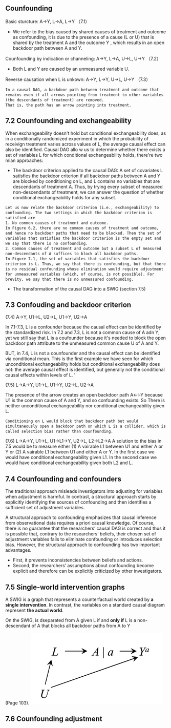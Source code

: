 ## Counfounding
Basic sturcture: A->Y, L->A, L->Y （7.1）
- We refer to the bias caused by shared causes of treatment and outcome as confounding, it is due to the presence of a cause (L or U) that is shared by the treatment A and the outcome Y , which results in an open backdoor path between A and Y.

Counfounding by indication or channeling: A->Y, L->A, U->L, U->Y （7.2）
- Both L and Y are caused by an unmeasured variable U.

Reverse causation when L is unkown: A->Y, L->Y, U->L, U->Y （7.3）



```
In a causal DAG, a backdoor path between treatment and outcome that remains even if all arrows pointing from treatment to other variables (the descendants of treatment) are removed. 
That is, the path has an arrow pointing into treatment.
```

## 7.2 Counfounding and exchangeability
When exchangeability doesn't hold but conditional exchangeability does, as in a conditionally randomized experiment in which the probability of receivign treatment varies across values of L, the average causal effect can also be identified. Causal DAG allo w us to determine whether there exists a set of variables L for which conditional exchangeability holds, there're two mian approaches:
- The backdoor criterion applied to the causal DAG: A set of covariates L satisfies the backdoor criterion if all backdoor paths between A and Y are blocked by conditioning on L, and L contains no variables that are descendants of treatment A. Thus, by trying every subset of measured non-descendants of treatment, we can answer the question of whether conditional exchangeability holds for any subset.
```
Let us now relate the backdoor criterion (i.e., exchangeability) to confounding. The two settings in which the backdoor criterion is satisfied are 
1. No common causes of treatment and outcome. 
In Figure 6.2, there are no common causes of treatment and outcome, and hence no backdoor paths that need to be blocked. Then the set of variables that satisfies the backdoor criterion is the empty set and we say that there is no confounding. 
2. Common causes of treatment and outcome but a subset L of measured non-descendants of A suffices to block all backdoor paths. 
In Figure 7.1, the set of variables that satisfies the backdoor criterion is L. Thus, we say that there is confounding, but that there is no residual confounding whose elimination would require adjustment for unmeasured variables (which, of course, is not possible). For brevity, we say that there is no unmeasured confounding.

```
- The transformation of the causal DAG into a SWIG (section 7.5)

## 7.3 Confouding and backdoor criterion
(7.4) A->Y, U1->L, U2->L, U1->Y, U2->A

In 7.1-7.3, L is a confounder because the causal effect can be identified by the standardized risk. In 7.2 and 7.3, L is not a common cause of A adn Y, yet we still say that L is a coufounder because it's needed to block the open backdoor path attribute to the unmeasured common cause U of A and Y.

BUT, in 7.4, L is not a counfounder and the causal effect can be identified via conditional mean. This is the first example we have seen for which unconditional exchangeability holds but conditional exchangeability does not: the average causal effect is identified, but generally not the conditional causal effects within levels of L. '

(7.5) L->A->Y, U1->L, U1->Y, U2->L, U2->A

The presence of the arrow creates an open backdoor path A<-l-<U1->Y because U1 is the common cause of A and Y, and so confounding exists. So There is neither unconditional exchangeability nor conditional exchangeability given L.

```
Conditioning on L would block that backdoor path but would simultaneously open a backdoor path on which L is a collider, which is called selection bias rather than counfounding. 
```

(7.6) L->A->Y, U1->L, U1->L1->Y, U2->L, L2->L2->A
A solution to the bias in 7.5 would be to measure either (1) A vairable L1 between U1 and either A or Y or (2) A vairable L1 between U1 and either A or Y. In the first case we would have conditional exchangeability given L1. In the second case we would have conditional exchangeability given both L2 and L.

## 7.4 Counfounding and confounders
The traditional approach misleads investigators into adjusting for variables when adjustment is harmful. In contrast, a structural approach starts by explicitly identifying the sources of confounding and then identifies a sufficient set of adjustment variables.

A structural approach to confounding emphasizes that causal inference from observational data requires a priori causal knowledge. Of course, there is no guarantee that the researchers’ causal DAG is correct and thus it is possible that, contrary to the researchers’ beliefs, their chosen set of adjustment variables fails to eliminate confounding or introduces selection bias. However, the structural approach to confounding has two important advantages.
- First, it prevents inconsistencies between beliefs and actions.
- Second, the researchers’ assumptions about confounding become explicit and therefore can be explicitly criticized by other investigators.


## 7.5 Single-world intervention graphs
A SWIG is a graph that represents a counterfactual world created by **a single intervention**. In contrast, the variables on a standard causal diagram represent **the actual world**. 

On the SWIG,  is dseparated from A given L if and **only if** L is a non-descendant of A that blocks all backdoor paths from A to Y

(Page 103). 
![image](/img/swig_example.png)

## 7.6 Counfounding adjustment
